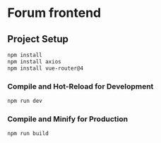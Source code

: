 # Forum frontend


## Project Setup

```sh
npm install
npm install axios
npm install vue-router@4
```

### Compile and Hot-Reload for Development

```sh
npm run dev
```

### Compile and Minify for Production

```sh
npm run build
```
